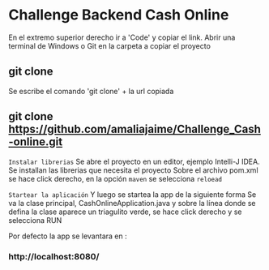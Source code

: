 # Challenge Backend Cash Online 

En el extremo superior derecho ir a 'Code' y copiar el link.
Abrir una terminal de Windows o Git en la carpeta a copiar el proyecto 

## git clone 
Se escribe el comando 'git clone' + la url copiada
## git clone https://github.com/amaliajaime/Challenge_Cash-online.git

`Instalar librerias`
Se abre el proyecto en un editor, ejemplo Intelli-J IDEA.
Se installan las librerias que necesita el proyecto 
Sobre el archivo pom.xml se hace click derecho, en la opción `maven` se selecciona `reloead`

`Startear la aplicación`
Y luego se startea la app de la siguiente forma
Se va la clase principal, CashOnlineApplication.java y sobre la línea donde se defina la clase
aparece un triagulito verde, se hace click derecho y se selecciona RUN

Por defecto la app se levantara en :
###  http://localhost:8080/
